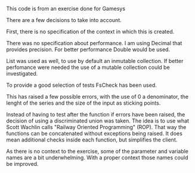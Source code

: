 This code is from an exercise done for Gamesys

There are a few decisions to take into account.

First, there is no specification of the context in which this is created.

There was no specification about performance. I am using Decimal that provides precision.
For better performance Double would be used.

List was used as well, to use by default an inmutable collection. If better perfomance were needed the use of
a mutable collection could be investigated.

To provide a good selection of tests FsCheck has been used.

This has raised a few possible errors, with the use of 0 a denominator, the lenght of 
the series and the size of the input as sticking points.

Instead of having to test after the function if errors have been raised, the decision of using a discriminated
union was taken. The idea is to use what Scott Wachlin calls "Railway Oriented Programming" (ROP). That way
the functions can be concatenated without exceptions being raised. It does mean additional checks inside 
each function, but simplifies the client.

As there is no context to the exercise, some of the parameter and variable names are a bit underwhelming.
With a proper context those names could be improved.